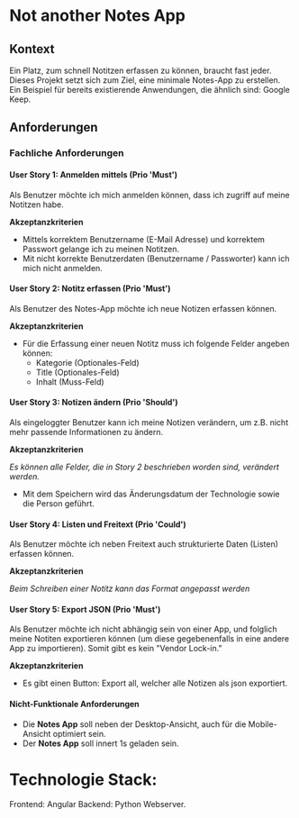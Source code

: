 # Not another Notes App

## Kontext


Ein Platz, zum schnell Notitzen erfassen zu können, braucht fast jeder. Dieses Projekt setzt sich zum Ziel, eine minimale Notes-App zu erstellen. 
Ein Beispiel für bereits existierende Anwendungen, die ähnlich sind: Google Keep.



## Anforderungen

### Fachliche Anforderungen

#### User Story 1: Anmelden mittels  (Prio 'Must')

Als Benutzer möchte ich mich anmelden können, dass ich zugriff auf meine Notitzen habe.

**Akzeptanzkriterien**

* Mittels korrektem Benutzername (E-Mail Adresse) und korrektem Passwort gelange ich zu meinen Notitzen.
* Mit nicht korrekte Benutzerdaten (Benutzername / Passworter) kann ich mich nicht anmelden.

#### User Story 2: Notitz erfassen (Prio 'Must')

Als Benutzer des Notes-App möchte ich neue Notizen erfassen können.

**Akzeptanzkriterien**

* Für die Erfassung einer neuen Notitz muss ich folgende Felder angeben können:
    * Kategorie (Optionales-Feld)
    * Title (Optionales-Feld)
    * Inhalt (Muss-Feld)
#### User Story 3: Notizen ändern (Prio 'Should')

Als eingeloggter Benutzer kann ich meine Notizen verändern, um z.B. nicht mehr passende Informationen zu ändern.

**Akzeptanzkriterien**

*Es können alle Felder, die in Story 2 beschrieben worden sind, verändert werden.*
* Mit dem Speichern wird das Änderungsdatum der Technologie sowie die Person geführt.


#### User Story 4: Listen und Freitext (Prio 'Could')

Als Benutzer möchte ich neben Freitext auch strukturierte Daten (Listen) erfassen können.

**Akzeptanzkriterien**

*Beim Schreiben einer Notitz kann das Format angepasst werden*

#### User Story 5: Export JSON (Prio 'Must')

Als Benutzer möchte ich nicht abhängig sein von einer App, und folglich meine 
Notiten exportieren können (um diese gegebenenfalls in eine andere App zu importieren).
Somit gibt es kein "Vendor Lock-in."

**Akzeptanzkriterien**

* Es gibt einen Button: Export all, welcher alle Notizen als json exportiert. 
    

#### Nicht-Funktionale Anforderungen

* Die **Notes App** soll neben der Desktop-Ansicht, auch für die Mobile-Ansicht optimiert sein.
* Der **Notes App** soll innert 1s geladen sein.


# Technologie Stack:

Frontend: Angular
Backend: Python Webserver.

